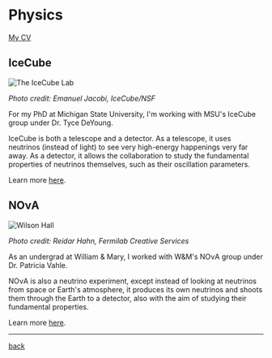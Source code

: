 # Physics

[My CV](https://drive.google.com/file/d/1ndvQ-TsbUX2X6WE4dJqKqG0fCQ8KFDAM/view?usp=sharing)

## IceCube

![The IceCube Lab](https://icecube.wisc.edu/wp-content/uploads/galleries/Landscapes/gal_Landscapes_icl_moonlight_RGB.jpg)

*Photo credit: Emanuel Jacobi, IceCube/NSF*

For my PhD at Michigan State University, I'm working with MSU's IceCube group under Dr. Tyce DeYoung.

IceCube is both a telescope and a detector. As a telescope, it uses neutrinos (instead of light) to see very high-energy happenings very far away. As a detector, it allows the collaboration to study the fundamental properties of neutrinos themselves, such as their oscillation parameters.

Learn more [here](https://icecube.wisc.edu/).

## NOνA

![Wilson Hall](https://mod.fnal.gov/mod/stillphotos/2013/0100/13-0146-02D.jpg)

*Photo credit: Reidar Hahn, Fermilab Creative Services*

As an undergrad at William & Mary, I worked with W&M's NOνA group under Dr. Patricia Vahle.

NOνA is also a neutrino experiment, except instead of looking at neutrinos from space or Earth's atmosphere, it produces its own neutrinos and shoots them through the Earth to a detector, also with the aim of studying their fundamental properties.

Learn more [here](https://novaexperiment.fnal.gov/).

---

[back](./index.md)
